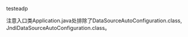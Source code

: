 testeadp

注意入口类Application.java处排除了DataSourceAutoConfiguration.class, JndiDataSourceAutoConfiguration.class。
